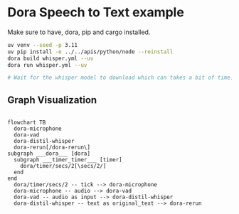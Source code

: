 # Dora Speech to Text example

Make sure to have, dora, pip and cargo installed.

```bash
uv venv --seed -p 3.11
uv pip install -e ../../apis/python/node --reinstall
dora build whisper.yml --uv
dora run whisper.yml --uv

# Wait for the whisper model to download which can takes a bit of time.
```

## Graph Visualization

```mermaid

flowchart TB
  dora-microphone
  dora-vad
  dora-distil-whisper
  dora-rerun[/dora-rerun\]
subgraph ___dora___ [dora]
  subgraph ___timer_timer___ [timer]
    dora/timer/secs/2[\secs/2/]
  end
end
  dora/timer/secs/2 -- tick --> dora-microphone
  dora-microphone -- audio --> dora-vad
  dora-vad -- audio as input --> dora-distil-whisper
  dora-distil-whisper -- text as original_text --> dora-rerun

```
